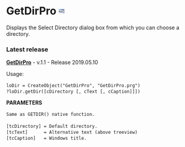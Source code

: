# GetDirPro ![](images/prg.gif)
Displays the Select Directory dialog box from which you can choose a directory.

### Latest release

**[GetDirPro](/GetDirPro/)** - v.1.1 - Release 2019.05.10

Usage:

    loDir = CreateObject("GetDirPro", "GetDirPro.prg")
    ?loDir.getDir([cDirectory [, cText [, cCaption]]])

**PARAMETERS** 

    Same as GETDIR() native function.

    [tcDirectory] = Default directory.
    [tcText]      = Alternative text (above treeview)
    [tcCaption]   = Windows title.
